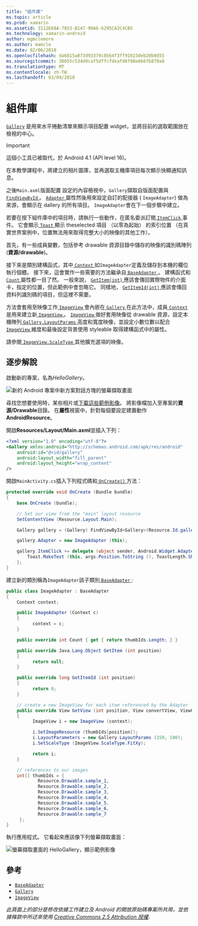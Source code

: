 ```yaml
---
title: "組件庫"
ms.topic: article
ms.prod: xamarin
ms.assetid: 3112E68A-7853-B147-90A6-6295CA2C4CB5
ms.technology: xamarin-android
author: mgmclemore
ms.author: mamcle
ms.date: 02/06/2018
ms.openlocfilehash: da6815a073d93379c8564f3ff91023deb20b0d55
ms.sourcegitcommit: 30055c534d9caf5dffcfdeafd6f08e666fb870a8
ms.translationtype: MT
ms.contentlocale: zh-TW
ms.lasthandoff: 03/09/2018
---
```

# <a name="gallery"></a>組件庫

[`Gallery`](https://developer.xamarin.com/api/type/Android.Widget.Gallery/) 是用來水平捲動清單來顯示項目配置 widget，並將目前的選取範圍放在檢視的中心。

> [!IMPORTANT]
> 這個小工具已被取代，於 Android 4.1 (API level 16)。 

在本教學課程中，將建立的相片圖庫，並再選取主機庫項目每次顯示快顯通知訊息。

之後`Main.axml`版面配置 設定的內容檢視中，`Gallery`擷取自版面配置與[ `FindViewById` ](https://developer.xamarin.com/api/member/Android.App.Activity.FindViewById/p/System.Int32/)。
[ `Adapter` ](https://developer.xamarin.com/api/property/Android.Widget.AdapterView.RawAdapter/)屬性然後用來設定自訂的配接器 ( `ImageAdapter`) 做為來源，會顯示在 dallery 的所有項目。 `ImageAdapter`會在下一個步驟中建立。

若要在按下組件庫中的項目時，請執行一些動作，在匿名委派訂閱[ `ItemClick` ](https://developer.xamarin.com/api/event/Android.Widget.AdapterView.ItemClick/)事件。 它會顯示[ `Toast` ](https://developer.xamarin.com/api/type/Android.Widget.Toast/)顯示 theselected 項目 （以零為起始） 的索引位置 （在真實世界案例中，位置無法用來取得完整大小的映像的其他工作）。

首先，有一些成員變數，包括參考 drawable 資源目錄中儲存的映像的識別碼陣列 (**資源/drawable**)。

接下來是類別建構函式，其中[ `Context` ](https://developer.xamarin.com/api/type/Android.Content.Context/)如`ImageAdapter`定義及儲存到本機的欄位執行個體。
接下來，這會實作一些需要的方法繼承自[ `BaseAdapter` ](https://developer.xamarin.com/api/type/Android.Widget.BaseAdapter/)。
建構函式和[ `Count` ](https://developer.xamarin.com/api/property/Android.Widget.BaseAdapter.Count/)屬性都一目了然。 一般來說， [ `GetItem(int)` ](https://developer.xamarin.com/api/member/Android.Widget.BaseAdapter.GetItem/p/System.Int32/)應該會傳回實際物件的介面卡，指定的位置，但此範例中會忽略它。 同樣地， [ `GetItemId(int)` ](https://developer.xamarin.com/api/member/Android.Widget.BaseAdapter.GetItemId/p/System.Int32/)應該會傳回資料列識別碼的項目，但這裡不需要。

方法會套用至映像工作[ `ImageView` ](https://developer.xamarin.com/api/type/Android.Widget.ImageView/)會內嵌在[ `Gallery` ](https://developer.xamarin.com/api/type/Android.Widget.Gallery/)在此方法中，成員[ `Context` ](https://developer.xamarin.com/api/type/Android.Content.Context/)是用來建立新[ `ImageView` ](https://developer.xamarin.com/api/type/Android.Widget.ImageView/)。
[ `ImageView` ](https://developer.xamarin.com/api/type/Android.Widget.ImageView/)做好套用映像從 drawable 資源，設定本機陣列[ `Gallery.LayoutParams` ](https://developer.xamarin.com/api/type/Android.Widget.Gallery+LayoutParams/)高度和寬度映像，並設定小數位數以配合[ `ImageView` ](https://developer.xamarin.com/api/type/Android.Widget.ImageView/)維度和最後設定背景使用 styleable 取得建構函式中的屬性。

請參閱[ `ImageView.ScaleType` ](https://developer.xamarin.com/api/type/Android.Widget.ImageView+ScaleType/)其他擴充選項的映像。

## <a name="walkthrough"></a>逐步解說

啟動新的專案，名為*HelloGallery*。

![新的 Android 專案中新方案對話方塊的螢幕擷取畫面](gallery-images/hellogallery1.png)

尋找您想要使用時，某些相片或[下載這些範例影像](http://developer.android.com/shareables/sample_images.zip)。
將影像檔加入至專案的**資源/Drawable**目錄。 在**屬性**視窗中，針對每個要設定建置動作**AndroidResource**。

開啟**Resources/Layout/Main.axml**並插入下列：

```xml
<?xml version="1.0" encoding="utf-8"?>
<Gallery xmlns:android="http://schemas.android.com/apk/res/android"
    android:id="@+id/gallery"
    android:layout_width="fill_parent"
    android:layout_height="wrap_content"
/>
```

開啟`MainActivity.cs`插入下列程式碼和[ `OnCreate()` ](https://developer.xamarin.com/api/member/Android.App.Activity.OnCreate/p/Android.OS.Bundle/)方法：

```csharp
protected override void OnCreate (Bundle bundle)
{
    base.OnCreate (bundle);

    // Set our view from the "main" layout resource
    SetContentView (Resource.Layout.Main);

    Gallery gallery = (Gallery) FindViewById<Gallery>(Resource.Id.gallery);

    gallery.Adapter = new ImageAdapter (this);

    gallery.ItemClick += delegate (object sender, Android.Widget.AdapterView.ItemClickEventArgs args) {
        Toast.MakeText (this, args.Position.ToString (), ToastLength.Short).Show ();
    };
}
```

建立新的類別稱為`ImageAdapter`該子類別[ `BaseAdapter` ](https://developer.xamarin.com/api/type/Android.Widget.BaseAdapter/):

```csharp
public class ImageAdapter : BaseAdapter
{
    Context context;

    public ImageAdapter (Context c)
    {
          context = c;
    }

    public override int Count { get { return thumbIds.Length; } }

    public override Java.Lang.Object GetItem (int position)
    {
          return null;
    }

    public override long GetItemId (int position)
    {
          return 0;
    }

    // create a new ImageView for each item referenced by the Adapter
    public override View GetView (int position, View convertView, ViewGroup parent)
    {
          ImageView i = new ImageView (context);

          i.SetImageResource (thumbIds[position]);
          i.LayoutParameters = new Gallery.LayoutParams (150, 100);
          i.SetScaleType (ImageView.ScaleType.FitXy);

          return i;
    }

    // references to our images
    int[] thumbIds = {
            Resource.Drawable.sample_1,
            Resource.Drawable.sample_2,
            Resource.Drawable.sample_3,
            Resource.Drawable.sample_4,
            Resource.Drawable.sample_5,
            Resource.Drawable.sample_6,
            Resource.Drawable.sample_7
     };
}

```

執行應用程式。 它看起來應該像下列螢幕擷取畫面：

![螢幕擷取畫面的 HelloGallery，顯示範例影像](gallery-images/hellogallery3.png)



## <a name="references"></a>參考

-   [`BaseAdapter`](https://developer.xamarin.com/api/type/Android.Widget.BaseAdapter/)
-   [`Gallery`](https://developer.xamarin.com/api/type/Android.Widget.Gallery/)
-   [`ImageView`](https://developer.xamarin.com/api/type/Android.Widget.ImageView/)

*此頁面上的部分是修改依據工作建立及 Android 的開放原始碼專案所共用，並依據條款中所述來使用*
[*Creative Commons 2.5 Attribution 授權*](http://creativecommons.org/licenses/by/2.5/).



